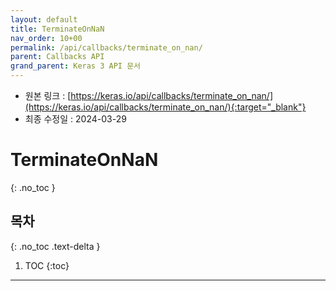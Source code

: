 ```yaml
---
layout: default
title: TerminateOnNaN
nav_order: 10+00
permalink: /api/callbacks/terminate_on_nan/
parent: Callbacks API
grand_parent: Keras 3 API 문서
---
```


* 원본 링크 : [https://keras.io/api/callbacks/terminate_on_nan/](https://keras.io/api/callbacks/terminate_on_nan/){:target="_blank"}
* 최종 수정일 : 2024-03-29

# TerminateOnNaN
{: .no_toc }

## 목차
{: .no_toc .text-delta }

1. TOC
{:toc}

---
